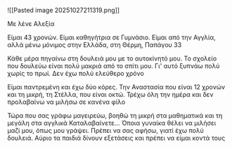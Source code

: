 ![[Pasted image 20251027211319.png]]

Με λένε Αλεξία

Είμαι 43 χρονών. Είμαι καθηγήτρια σε Γυμνάσιο. Είμαι από την Αγγλία, αλλά μένω μόνιμος στην Ελλάδα, στη Θέρμη, Παπάγου 33

Κάθε μέρα πηγαίνω στη δουλειά μου με το αυτοκίνητό μου. Το σχολείο που δουλεύω είναι πολύ μακριά από το σπίτι μου. Γι' αυτό ξυπνάω πολύ χωρίς το πρωί. Δεν έχω πολύ ελεύθερο χρόνο

Είμαι παντρεμένη και έχω δύο κόρες. Την Αναστασία που είναι 12 χρονών και τη μικρή, τη Στέλλα, που είναι οκτώ. Τρέχω όλη την ημέρα και δεν προλαβαίνω να μιλήσω σε κανένα φίλο

Τώρα που σας γράφω μαγειρεύω, βοηθώ τη μικρή στα μαθηματικά και τη μεγάλη στα αγγλικά Καταλαβαίνετε... Όποια γυναίκα θέλει να μιλήσει μαζί μου, όπως μου γράψει. Πρέπει να σας αφήσω, γιατί έχω πολύ δουλειά. Αύριο τα παιδιά δίνουν εξετάσεις και πρέπει να είμαι κοντά τους